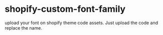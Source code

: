 # shopify-custom-font-family

upload your font on shopify theme code assets.
Just upload the code and replace the name.

